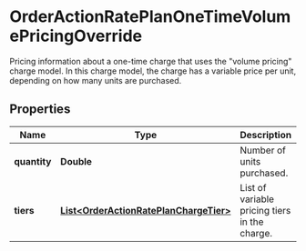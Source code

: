 

# OrderActionRatePlanOneTimeVolumePricingOverride

Pricing information about a one-time charge that uses the \"volume pricing\" charge model. In this charge model, the charge has a variable price per unit, depending on how many units are purchased. 

## Properties

| Name | Type | Description | Notes |
|------------ | ------------- | ------------- | -------------|
|**quantity** | **Double** | Number of units purchased.  |  [optional] |
|**tiers** | [**List&lt;OrderActionRatePlanChargeTier&gt;**](OrderActionRatePlanChargeTier.md) | List of variable pricing tiers in the charge.  |  [optional] |



